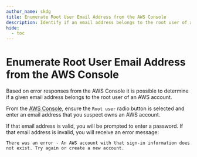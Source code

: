 ```yaml
---
author_name: skdg
title: Enumerate Root User Email Address from the AWS Console
description: Identify if an email address belongs to the root user of an AWS account.
hide:
  - toc
---
```


# Enumerate Root User Email Address from the AWS Console

Based on error responses from the AWS Console it is possible to determine if a given email address belongs to the root user of an AWS account.

From the [AWS Console](https://console.aws.amazon.com/), ensure the `Root user` radio button is selected and enter an email address that you suspect owns an AWS account. 

If that email address is valid, you will be prompted to enter a password. If that email address is invalid, you will receive an error message:

```
There was an error - An AWS account with that sign-in information does not exist. Try again or create a new account.
```
